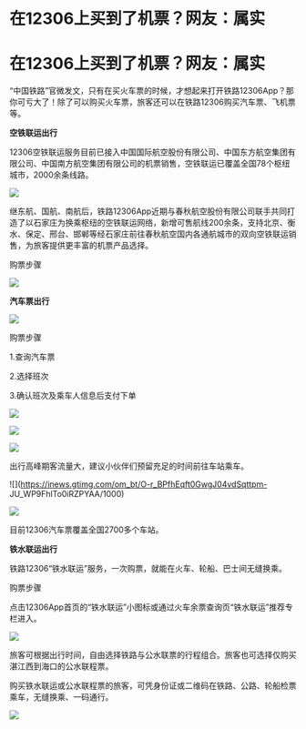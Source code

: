 # 在12306上买到了机票？网友：属实

# 在12306上买到了机票？网友：属实

“中国铁路”官微发文，只有在买火车票的时候，才想起来打开铁路12306App？那你可亏大了！除了可以购买火车票，旅客还可以在铁路12306购买汽车票、飞机票等。

**空铁联运出行**

12306空铁联运服务目前已接入中国国际航空股份有限公司、中国东方航空集团有限公司、中国南方航空集团有限公司的机票销售，空铁联运已覆盖全国78个枢纽城市，2000余条线路。

![](https://inews.gtimg.com/om_bt/OTgOpueI-5tWe_TbGa81yvhDm9nuZ2EHAGgCXNYDYZXFcAA/1000)

继东航、国航、南航后，铁路12306App近期与春秋航空股份有限公司联手共同打造了以石家庄为换乘枢纽的空铁联运网络，新增可售航线200余条，支持北京、衡水、保定、邢台、邯郸等经石家庄前往春秋航空国内各通航城市的双向空铁联运销售，为旅客提供更丰富的机票产品选择。

购票步骤

![](https://inews.gtimg.com/om_bt/OtTlC2qgCTR_nphzXALFk30V0sVx4NHZ5_Uw1jRTzKtiYAA/0)

**汽车票出行**

![](https://inews.gtimg.com/om_bt/OmqjgmODnkOt_0ZRXBgdzSqaMbCuqWyvK9q-1bX0kswswAA/1000)

购票步骤

1.查询汽车票

2.选择班次

3.确认班次及乘车人信息后支付下单

![](https://inews.gtimg.com/om_bt/O6wxb3lsqZc_w9NQCMB2j0u8UEU49Kjp7IVrNHrwGlQkwAA/1000)

![](https://inews.gtimg.com/om_bt/OYO1oXvqbvyr-5Dal5R62WI2yrnMjzbg7xkYiRhzVaLMUAA/1000)

![](https://inews.gtimg.com/om_bt/OeCh3gc9GASA8iw2ysoIlB_NZTcfavkpQX9_7YBDDfsBwAA/1000)

出行高峰期客流量大，建议小伙伴们预留充足的时间前往车站乘车。

![](https://inews.gtimg.com/om_bt/O-r_BPfhEqft0GwgJ04vdSqttpm-
JU_WP9FhlTo0iRZPYAA/1000)

![](https://inews.gtimg.com/om_bt/O2Dz_-5WwjGEvY5VWojvXQ_6N2YQDXyFpPW5m_zGZHCewAA/1000)

目前12306汽车票覆盖全国2700多个车站。

**铁水联运出行**

铁路12306“铁水联运”服务，一次购票，就能在火车、轮船、巴士间无缝换乘。

购票步骤

点击12306App首页的“铁水联运”小图标或通过火车余票查询页“铁水联运”推荐专栏进入。

![](https://inews.gtimg.com/om_bt/O9W_tOIuCAdhMEy7gmV2Efj9qOqVcY7V6xFb5Ui_19WiwAA/1000)

旅客可根据出行时间，自由选择铁路与公水联票的行程组合。旅客也可选择仅购买湛江西到海口的公水联程票。

购买铁水联运或公水联程票的旅客，可凭身份证或二维码在铁路、公路、轮船检票乘车，无缝换乘、一码通行。

![](https://inews.gtimg.com/om_bt/OmWKfLiUh5Z01ig1V7ZkQi2tHwy0hk_UCqskooZa7XKG4AA/1000)

